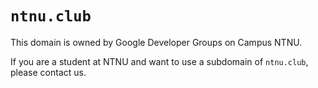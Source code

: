 # `ntnu.club`

This domain is owned by Google Developer Groups on Campus NTNU.

If you are a student at NTNU and want to use a subdomain of `ntnu.club`, please contact us.
